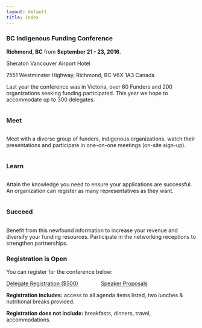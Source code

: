 ```yaml
---
layout: default
title: Index
---
```


### BC Indigenous Funding Conference ##

**Richmond, BC** from **September 21 - 23, 2016**.

Sheraton Vancouver Airport Hotel 

7551 Westminster Highway, Richmond, BC V6X 1A3 Canada



Last year the conference was in Victoria, over 60 Funders and 200 organizations seeking funding participated. This year we hope to accommodate up to 300 delegates.



<div>
    <i class="fa fa-fw fa-4x fa-users"></i>
    <h3 style="display: inline-block;">Meet</h3>
    <p>
        Meet with a diverse group of funders, Indigenous organizations, watch their presentations and participate in one-on-one meetings (on-site sign-up).
    </p>
</div>



<div>
    <i class="fa fa-fw fa-4x fa-book"></i>
    <h3 style="display: inline-block;">Learn</h3>
    <p>Attain the knowledge you need to ensure your applications are successful. An organization can register as many representatives as they want.
    </p>
</div>


<div>
    <i class="fa fa-fw fa-4x fa-money"></i>
    <h3 style="display: inline-block;">Succeed</h3>
    <p>
        Benefit from this newfound information to increase your revenue and diversify your funding resources. Participate in the networking receptions to strengthen partnerships.
    </p>
</div>

### Registration is Open ###

You can register for the conference below:

<a class="button" style="width: 49%; display: inline-block;" href="  https://fluidsurveys.com/surveys/bcaafc-mqC/funding-conference-2016-delegate-registration/">Delegate Registration ($500)</a>
<a class="button" style="width: 49%; display: inline-block;" href="  https://fluidsurveys.com/surveys/bcaafc-mqC/funding-conference-2016-speaker-proposal/">Speaker Proposals</a>

<strong>Registration includes:</strong> access to all agenda items listed, two lunches &  nutritional breaks provided.

<strong>Registration does not include:</strong> breakfasts, dinners, travel, accommodations.
